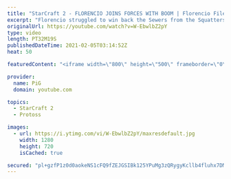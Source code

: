 ```yaml
---
title: "StarCraft 2 - FLORENCIO JOINS FORCES WITH BOOM | Florencio Files #209 - SC2"
excerpt: "Florencio struggled to win back the Sewers from the Squatters, so he enlisted BOOM'S help. With their forces combined they battled against 5 Sewer Squatters at once, then another 3 of them in a ridiculous All Races Mod map that hurt my smooth brain to cast. We played this out live on stream against fans"
originalUrl: https://youtube.com/watch?v=W-EbwlbZ2pY
type: video
length: PT32M19S
publishedDateTime: 2021-02-05T03:14:52Z
heat: 50

featuredContent: "<iframe width=\"800\" height=\"500\" frameborder=\"0\" src=\"https://www.youtube.com/embed/W-EbwlbZ2pY\" allow=\"accelerometer; autoplay; encrypted-media; gyroscope; picture-in-picture\" allowfullscreen></iframe>"

provider:
  name: PiG
  domain: youtube.com

topics:
  - StarCraft 2
  - Protoss

images:
  - url: https://i.ytimg.com/vi/W-EbwlbZ2pY/maxresdefault.jpg
    width: 1280
    height: 720
    isCached: true

secured: "pl+gzfP1z0d0aokeNS1cFQ9fZEJGSIBk125YPuMg3zQRygyKcllb4fluhx7DMZ88oiiMO40cWDtB8SopWiYEnvoKMzCjN/9++NVSP5aOUPeng1ghqau0OWLa//LzZGM4y8I/d0xdc0MVF9G5HO893CyAozKuWB1FFmfvhgbr7fijHM/RDZdp3IPWNXw20Cj/YQ2dL4q4L6Ti+AEWA9/C5OxZXKC+Wl9SMcm9birI223Fel6NGoKv71JsIKdweDlWVoDMmgS7dizgJw5E+3vfHqm8DiGbysc0tbYPLhqmkVMAlW9XFe0K0FKnGG4b4rApthZq83UvKtzvi3HAXL9QMxUS4QcZ4Hx4+NU4swkqNa23RyFRmg/VFHIOyDziOgICyK36jJVMa+ig4AqV6sdz8TUxIX/HuI6gysasxGMQrFI=;vjYO5x0l/N2UB9HSk82uKA=="
---
```


